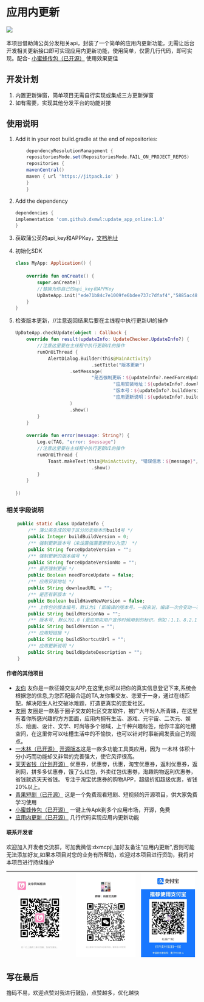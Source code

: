 # 应用内更新
[![](https://jitpack.io/v/dxmwl/update_app_online.svg)](https://jitpack.io/#dxmwl/update_app_online)

本项目借助蒲公英分发相关api，封装了一个简单的应用内更新功能，无需让后台开发相关更新接口即可实现应用内更新功能，使用简单，仅需几行代码，即可实现。配合- [小蜜蜂传包（已开源）](https://github.com/dxmwl/new_bee_upload_app) 使用效果更佳

## 开发计划
1. 内置更新弹窗，简单项目无需自行实现或集成三方更新弹窗
2. 如有需要，实现其他分发平台的功能对接

## 使用说明

1. Add it in your root build.gradle at the end of repositories:
	```groovy
        dependencyResolutionManagement {
        repositoriesMode.set(RepositoriesMode.FAIL_ON_PROJECT_REPOS)
        repositories {
        mavenCentral()
        maven { url 'https://jitpack.io' }
        }
        }
    ```

2. Add the dependency

    ```groovy
    dependencies {
    implementation 'com.github.dxmwl:update_app_online:1.0'
    }
    ```

3. 获取蒲公英的api_key和APPKey，[文档地址](https://www.pgyer.com/doc/view/api#appUpdate)

4. 初始化SDK
    ```kotlin
    class MyApp: Application() {
    
        override fun onCreate() {
            super.onCreate()
            //替换为你自己的api_key和APPKey
            UpDateApp.init("ede71b84c7e1009fe6bdee737c7dfaf4","5885ac48608e2a0470266d3980484746")
        }
    }
    ```
5. 检查版本更新，//注意返回结果后要在主线程中执行更新UI的操作
    ```kotlin
    UpDateApp.checkUpdate(object : Callback {
        override fun result(updateInfo: UpdateChecker.UpdateInfo?) {
            //注意这里要在主线程中执行更新UI的操作
            runOnUiThread {
                AlertDialog.Builder(this@MainActivity)
                                .setTitle("版本更新")
                        .setMessage(
                                "是否强制更新：${updateInfo?.needForceUpdate}\n" +
                                        "应用安装地址：${updateInfo?.downloadURL}\n" +
                                        "版本号：${updateInfo?.buildVersion}\n" +
                                        "应用更新说明：${updateInfo?.buildUpdateDescription}"
                        )
                        .show()
            }
        }
    
        override fun error(message: String?) {
            Log.e(TAG, "error: $message")
            //注意这里要在主线程中执行更新UI的操作
            runOnUiThread {
                Toast.makeText(this@MainActivity, "错误信息：${message}", Toast.LENGTH_SHORT)
                                .show()
            }
        }
    
    })
    ```

### 相关字段说明
```java
    public static class UpdateInfo {
        /** 蒲公英生成的用于区分历史版本的build号 */
        public Integer buildBuildVersion = 0;
        /** 强制更新版本号（未设置强置更新默认为空） */
        public String forceUpdateVersion = "";
        /** 强制更新的版本编号 */
        public String forceUpdateVersionNo = "";
        /** 是否强制更新 */
        public Boolean needForceUpdate = false;
        /** 应用安装地址 */
        public String downloadURL = "";
        /** 是否有新版本 */
        public Boolean buildHaveNewVersion = false;
        /** 上传包的版本编号，默认为1 (即编译的版本号，一般来说，编译一次会变动一次这个版本号, 在 Android 上叫 Version Code。对于 iOS 来说，是字符串类型；对于 Android 来说是一个整数。例如：1001，28等。) */
        public String buildVersionNo = "";
        /** 版本号, 默认为1.0 (是应用向用户宣传时候用到的标识，例如：1.1、8.2.1等。) */
        public String buildVersion = "";
        /** 应用短链接 */
        public String buildShortcutUrl = "";
        /** 应用更新说明 */
        public String buildUpdateDescription = "";
    }
```

#### 作者的其他项目
- [友你](https://sj.qq.com/appdetail/com.youni.mobile) 友你是一款征婚交友APP,在这里,你可以把你的真实信息登记下来,系统会根据您的信息,为您匹配最合适的TA,友你集交友、恋爱于一身，通过在线匹配，解决陌生人社交破冰难题，打造更真实的恋爱社区。
- [友圈](https://sj.qq.com/appdetail/com.youquan.mobile) 友圈是一款基于圈子交友的社区交友软件，被广大年轻人所青睐，在这里有着你所感兴趣的方方面面，应用内拥有生活、游戏、元宇宙、二次元、娱乐、绘画、设计、文学、时尚等多个领域，上千种兴趣标签，给你丰富的吐槽空间，在这里你可以吐槽生活中的不愉快，也可以针对时事新闻发表自己的观点。
- [一木林（已开源）](https://sj.qq.com/appdetail/com.yimulin.mobile) [开源版本](https://github.com/dxmwl/Yimulin)这是一款多功能工具类应用，因为 一木林 体积十分小巧而功能却又非常的完善强大，使它风评很高。
- [天天省钱（计划开源）](https://sj.qq.com/appdetail/com.ttsq.mobile) 优惠券，优惠劵，优惠，淘宝优惠券，返利优惠券，返利网，拼多多优惠券，饿了么红包，外卖红包优惠劵，淘趣购物返利优惠券，省钱就选天天省钱。 专注于淘宝优惠券的购物APP，超级折扣超级优惠，省钱20%以上。
- [青果短剧（已开源）](https://github.com/dxmwl/qg_android) 这是一个免费观看短剧、短视频的开源项目，供大家免费学习使用
- [小蜜蜂传包（已开源）](https://github.com/dxmwl/new_bee_upload_app) 一键上传Apk到多个应用市场，开源，免费
- [应用内更新（已开源）](https://github.com/dxmwl/update_app_online) 几行代码实现应用内更新功能

#### 联系开发者
欢迎加入开发者交流群，可加我微信:dxmcpjl,加好友备注"应用内更新",否则可能无法添加好友,如果本项目对您的业务有所帮助，欢迎对本项目进行资助，我将对本项目进行持续维护

| ![输入图片说明](pictures/963a20fad5b96ec502acdad875776ac.jpg) | ![输入图片说明](pictures/c703e10d18655356cf05d4ccb7ec34f.jpg) |  ![输入图片说明](pictures/dd1fae18c9c1bf30d50070e951dfe39.jpg) |
|---------------------------------------------------------|---------------------------------------------------|---|

## 写在最后
撸码不易，欢迎点赞对我进行鼓励，点赞越多，优化越快